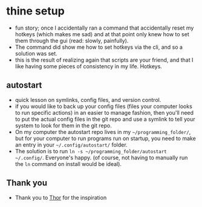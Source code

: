 # thine setup
- fun story; once I accidentally ran a command that accidentally reset my hotkeys (which makes me sad) and at that point only knew how to set them through the gui (read: slowly, painfully).
- The command did show me how to set hotkeys via the cli, and so a solution was set.
- this is the result of realizing again that scripts are your friend, and that I like having some pieces of consistency in my life. Hotkeys.
## autostart
- quick lesson on symlinks, config files, and version control.
- if you would like to back up your config files (files your computer looks to run specific actions) in an easier to manage fashion, then you'll need to put the actual config files in the git repo and use a symlink to tell your system to look for them in the git repo.
- On my computer the autostart repo lives in my `~/programming_folder/`, but for your computer to run programs run on startup, you need to make an entry in your `~/.config/autostart/` folder. 
- The solution is to run `ln -s ~/programming_folder/autostart ~/.config/`. Everyone's happy. (of course, not having to manually run the `ln` command on install would be ideal).
## Thank you
- Thank you to [Thor](https://github.com/thor314/.setup) for the inspiration
